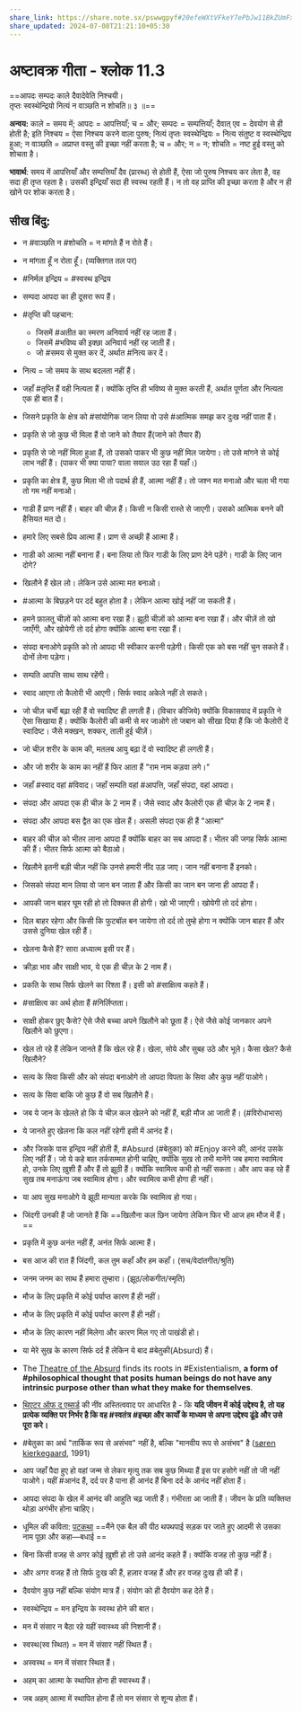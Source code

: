 ```yaml
---
share_link: https://share.note.sx/pswwgpyf#20efeWXtVFkeY7ePbJw11BkZUmFxjVr+0zUQbcOqEY8
share_updated: 2024-07-08T21:21:10+05:30
---
```


# **अष्टावक्र गीता - श्लोक 11.3**

==आपदः सम्पदः काले दैवादेवेति निश्चयी।\
तृप्तः स्वस्थेन्द्रियो नित्यं न वाञ्छति न शोचति॥ ३ ॥==

**अन्वय:** काले = समय में; आपदः = आपत्तियाँ; च = और; सम्पदः = सम्पत्तियाँ; दैवात् एव = देवयोग से ही होती है; इति निश्चय = ऐसा निश्चय करने वाला पुरुष; नित्यं तृप्तः स्वस्थेन्द्रियः = नित्य संतुष्ट व स्वस्थेन्द्रिय हुआ; न वाञ्छति = अप्राप्त वस्तु की इच्छा नहीं करता है; च = और; न = न; शोचति = नष्ट हुई वस्तु को शोचता है।

**भावार्थ**: समय में आपत्तियाँ और सम्पत्तियाँ दैव (प्रारब्ध) से होती हैं, ऐसा जो पुरुष निश्चय कर लेता है, वह सदा ही तृप्त रहता है। उसकी इन्द्रियाँ सदा ही स्वस्थ रहती हैं। न तो वह प्राप्ति की इच्छा करता है और न ही खोने पर शोक करता है।

## सीख बिंदु:

- न #वाञ्छति न #शोचति = न मांगते हैं न रोते हैं।
- न मांगता हूँ न रोता हूँ। (व्यक्तिगत तल पर)
- #निर्मल इन्द्रिय = #स्वस्थ इन्द्रिय
- सम्पदा आपदा का ही दूसरा रूप हैं।
- #तृप्ति की पहचान:

  - जिसमें #अतीत का स्मरण अनिवार्य नहीं रह जाता हैं।
  - जिसमें #भविष्य की इक्छा अनिवार्य नहीं रह जाती हैं।
  - जो #समय से मुक्त कर दें, अर्थात #नित्य कर दें।

- नित्य = जो समय के साथ बदलता नहीं हैं।
- जहाँ #तृप्ति हैं वही नित्यता हैं। क्योंकि तृप्ति ही भविष्य से मुक्त करती हैं, अर्थात पूर्णता और नित्यता एक ही बात हैं।
- जिसने प्रकृति के क्षेत्र को #सांयोगिक जान लिया वो उसे #आत्मिक समझ कर दुःख नहीं पाता हैं।
- प्रकृति से जो कुछ भी मिला हैं वो जाने को तैयार हैं(जाने को तैयार हैं)
- प्रकृति से जो नहीं मिला हुआ हैं, तो उसको पाकर भी कुछ नहीं मिल जायेगा। तो उसे मांगने से कोई लाभ नहीं हैं। (पाकर भी क्या पाया? वाला सवाल उठ रहा हैं यहाँ।)
- प्रकृति का क्षेत्र हैं, कुछ मिला भी तो पदार्थ ही हैं, आत्मा नहीं हैं। तो जश्न मत मनाओ और चला भी गया तो गम नहीं मनाओ।
- गाडी हैं प्राण नहीं हैं। बाहर की चीज़ हैं। किसी न किसी रास्ते से जाएगी। उसको आत्मिक बनने की हैसियत मत दो।
- हमारे लिए सबसे प्रिय आत्मा हैं। प्राण से अच्छी हैं आत्मा हैं।
- गाडी को आत्मा नहीं बनाना हैं। बना लिया तो फिर गाडी के लिए प्राण देने पड़ेंगे। गाडी के लिए जान दोगे?
- खिलौने हैं खेल लो। लेकिन उसे आत्मा मत बनाओ।
- #आत्मा के बिछड़ने पर दर्द बहुत होता है। लेकिन आत्मा खोई नहीं जा सकती हैं।
- हमने फ़ालतू चीज़ों को आत्मा बना रखा हैं। झूठी चीज़ों को आत्मा बना रखा हैं। और चीज़ें तो खो जाएँगी, और खोयेगी तो दर्द होगा क्योंकि आत्मा बना रखा हैं।
- संपदा बनाओगे प्रकृति को तो आपदा भी स्वीकार करनी पड़ेगी। किसी एक को बस नहीं चुन सकते हैं। दोनों लेना पड़ेगा।
- सम्पति आपत्ति साथ साथ रहेंगी।
- स्वाद आएगा तो कैलोरी भी आएगी। सिर्फ स्वाद अकेले नहीं ले सकते।
- जो चीज़ चर्भी बढ़ा रही हैं वो स्वादिष्ट ही लगती हैं। (विचार कीजिये) क्योंकि विकासवाद में प्रकृति ने ऐसा सिखाया हैं। क्योंकि कैलोरी की कमी से मर जाओगे तो जबान को सीखा दिया हैं कि जो कैलोरी दें स्वादिष्ट। जैसे मक्खन, शक्कर, ताली हुई चीज़ें।
- जो चीज़ शरीर के काम की, मतलब आयु बढ़ा दें वो स्वादिष्ट ही लगती हैं।
- और जो शरीर के काम का नहीं हैं फिर आता हैं "राम नाम कड़वा लगे।"
- जहाँ #स्वाद वहां #विवाद। जहाँ सम्पति वहां #आपत्ति, जहाँ संपदा, वहां आपदा।
- संपदा और आपदा एक ही चीज़ के 2 नाम हैं। जैसे स्वाद और कैलोरी एक ही चीज़ के 2 नाम हैं।
- संपदा और आपदा बस द्वैत का एक खेल हैं। असली संपदा एक ही हैं "आत्मा"
- बाहर की चीज़ को भीतर लाना आपदा हैं क्योंकि बाहर का सब आपदा हैं। भीतर की जगह सिर्फ आत्मा की हैं। भीतर सिर्फ आत्मा को बैठाओ।
- खिलौने इतनी बड़ी चीज़ नहीं कि उनसे हमारी नींद उड़ जाए। जान नहीं बनाना हैं इनको।
- जिसको संपदा मान लिया वो जान बन जाता हैं और किसी का जान बन जाना ही आपदा हैं।
- आपकी जान बाहर घूम रही हो तो दिक्कत ही होगी। खो भी जाएगी। खोयेगी तो दर्द होगा।
- दिल बाहर रहेगा और किसी कि फुटबॉल बन जायेगा तो दर्द तो तुम्हे होगा न क्योंकि जान बाहर हैं और उससे दुनिया खेल रही हैं।
- खेलना कैसे हैं? सारा अध्यात्म इसी पर हैं।
- क्रीड़ा भाव और साक्षी भाव, ये एक ही चीज़ के 2 नाम हैं।
- प्रकति के साथ सिर्फ खेलने का रिश्ता हैं। इसी को #साक्षित्व कहते हैं।
- #साक्षित्व का अर्थ होता हैं #निर्लिप्तता।
- साक्षी होकर छुए कैसे? ऐसे जैसे बच्चा अपने खिलौने को छूता हैं। ऐसे जैसे कोई जानकार अपने खिलौने को छुएगा।
- खेल तो रहे हैं लेकिन जानते हैं कि खेल रहे हैं। खेला, सोये और सुबह उठे और भूले। कैसा खेल? कैसे खिलौने?
- सत्य के सिवा किसी और को संपदा बनाओगे तो आपदा विपता के सिवा और कुछ नहीं पाओगे।
- सत्य के सिवा बाकि जो कुछ हैं वो सब खिलौने हैं।
- जब ये जान के खेलते हो कि ये चीज़ कल खेलने को नहीं हैं, बड़ी मौज आ जाती हैं। (#विरोधाभास)
- ये जानते हुए खेलना कि कल नहीं रहेगी इसी में आनंद हैं।
- और जिसके पास इन्द्रिय नहीं होती हैं, #Absurd (#बेतुका) को #Enjoy करने की, आनंद उसके लिए नहीं हैं। जो ये कहे बात तर्कसम्मत होनी चाहिए, क्योंकि सुख तो तभी मानेंगे जब हमारा स्वामित्व हो, उनके लिए ख़ुशी हैं और हैं तो झूठी हैं। क्योंकि स्वामित्व कभी हो नहीं सकता। और आप कह रहे हैं सुख तब मनाऊंगा जब स्वामित्व होगा। और स्वामित्व कभी होगा ही नहीं।
- या आप सुख मनाओगे ये झूठी मान्यता करके कि स्वामित्व हो गया।
- जिंदगी उनकी हैं जो जानते हैं कि ==खिलौना कल छिन जायेगा लेकिन फिर भी आज हम मौज में हैं।==
- प्रकृति में कुछ अनंत नहीं हैं, अनंत सिर्फ आत्मा हैं।
- बस आज की रात हैं जिंदगी, कल तुम कहाँ और हम कहाँ। (सच/वेदांतगीत/श्रुति)
- जनम जनम का साथ हैं हमारा तुम्हारा। (झूठ/लोकगीत/स्मृति)
- मौज के लिए प्रकृति में कोई पर्याप्त कारण हैं ही नहीं।
- मौज के लिए प्रकृति में कोई पर्याप्त कारण हैं ही नहीं।
- मौज के लिए कारण नहीं मिलेगा और कारण मिल गए तो पाखंडी हो।
- या मेरे सुख के कारण सिर्फ दर्द हैं लेकिन ये बाद #बेतुकी(Absurd) हैं।
- The [Theatre of the Absurd](https://medium.com/@celineannierouse/theatre-of-the-absurd-20th-centurys-way-of-dealing-with-existential-dread-6f45040ab961) finds its roots in #Existentialism, **a form of #philosophical thought that posits human beings do not have any intrinsic purpose other than what they make for themselves**.
- [थिएटर ऑफ द एब्सर्ड](https://study.com/academy/lesson/theatre-of-the-absurd.html#:~:text=The%20Theatre%20of%20the%20Absurd's,through%20free%20will%20and%20actions.) की नींव अस्तित्ववाद पर आधारित है - कि **यदि जीवन में कोई उद्देश्य है, तो यह प्रत्येक व्यक्ति पर निर्भर है कि वह #स्वतंत्र #इच्छा और कार्यों के माध्यम से अपना उद्देश्य ढूंढे और उसे पूरा करे।**
- #बेतुका का अर्थ "तार्किक रूप से असंभव" नहीं है, बल्कि "मानवीय रूप से असंभव" है ([søren kierkegaard](https://no.wikipedia.org/wiki/S%C3%B8ren_Kierkegaard), 1991)
- आप जहाँ पैदा हुए हो वहां जन्म से लेकर मृत्यु तक सब कुछ मिथ्या हैं इस पर हसोगे नहीं तो जी नहीं पाओगे। यहीं #आनंद हैं, दर्द पर है पाना ही आनंद हैं बिना दर्द के आनंद नहीं होता हैं।
- आपदा संपदा के खेल में आनंद की आहुति चढ़ जाती हैं। गंभीरता आ जाती हैं। जीवन के प्रति व्यक्तिव्त थोड़ा अगंभीर होना चाहिए।
- धूमिल की कविता: [पटकथा](https://www.hindwi.org/kavita/pataktha-dhumil-kavita) ==मैंने एक बैल की पीठ थपथपाई सड़क पर जाते हुए आदमी से उसका नाम पूछा और कहा—बधाई ==
- बिना किसी वजह से अगर कोई ख़ुशी हो तो उसे आनंद कहते हैं। क्योंकि वजह तो कुछ नहीं हैं।
- और अगर वजह हैं तो सिर्फ दुःख की हैं, हज़ार वजह हैं और हर वजह दुःख ही की हैं।
- दैवयोग कुछ नहीं बल्कि संयोग मात्र हैं। संयोग को ही दैवयोग कह देते हैं।
- स्वस्थेन्द्रिय = मन इन्द्रिय के स्वस्थ होने की बात।
- मन में संसार न बैठा रहे यहीं स्वास्थ्य की निशानी हैं।
- स्वस्थ(स्व स्थित) = मन में संसार नहीं स्थित हैं।
- अस्वस्थ = मन में संसार स्थित हैं।
- अहम् का आत्मा के स्थापित होना ही स्वास्थ्य हैं।
- जब अहम् आत्मा में स्थापित होना हैं तो मन संसार से शून्य होता हैं।
